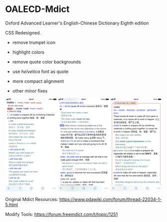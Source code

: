 # OALECD-Mdict

Oxford Advanced Learner's English-Chinese Dictionary Eighth edition

CSS Redesigned.




- remove trumpet icon

- highlight colors

- remove quote color backgrounds

- use *helvetica* font as quote

- more compact alignment

- other minor fixes

  

![Screenshot](https://github.com/LeafNg/OALECD-Mdict/blob/main/Screenshot.JPEG?raw=true)

Original Mdict Resources:
https://www.pdawiki.com/forum/thread-22034-1-5.html

Modify Tools:
https://forum.freemdict.com/t/topic/1251
